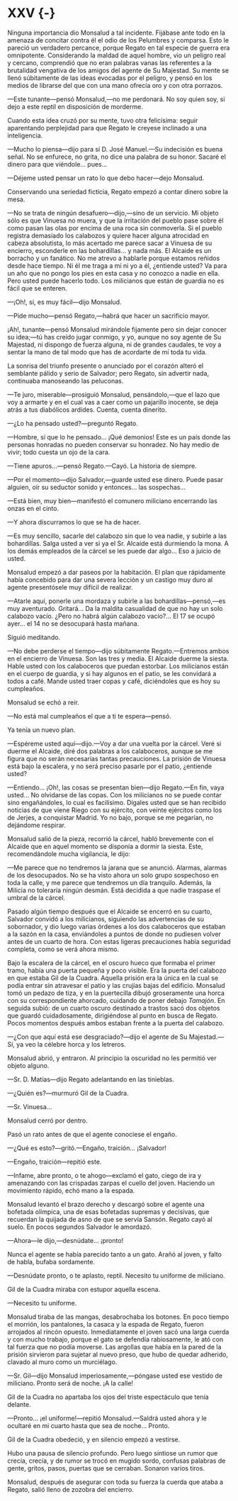 # XXV {-}

Ninguna importancia dio Monsalud a tal incidente. Fijábase ante todo en la
amenaza de concitar contra él el odio de los Pelumbres y comparsa. Esto le
pareció un verdadero percance, porque Regato en tal especie de guerra era
omnipotente. Considerando la maldad de aquel hombre, vio un peligro real
y cercano, comprendió que no eran palabras vanas las referentes a la brutalidad
vengativa de los amigos del agente de Su Majestad. Su mente se llenó
súbitamente de las ideas evocadas por el peligro, y pensó en los medios de
librarse del que con una mano ofrecía oro y con otra porrazos.

—Este tunante—pensó Monsalud,—no me perdonará. No soy quien soy, si dejo
a este reptil en disposición de morderme.

Cuando esta idea cruzó por su mente, tuvo otra felicísima: seguir aparentando
perplejidad para que Regato le creyese inclinado a una inteligencia.

—Mucho lo piensa—dijo para sí D. José Manuel.—Su indecisión es buena señal.
No se enfurece, no grita, no dice una palabra de su honor. Sacaré el dinero
para que viéndole... pues...

—Déjeme usted pensar un rato lo que debo hacer—dejo Monsalud.

Conservando una seriedad ficticia, Regato empezó a contar dinero sobre la mesa.

—No se trata de ningún desafuero—dijo,—sino de un servicio. Mi objeto sólo es
que Vinuesa no muera, y que la irritación del pueblo pase sobre él como pasan
las olas por encima de una roca sin conmoverla. Si el pueblo registra demasiado
los calabozos y quiere hacer alguna atrocidad  en cabeza absolutista, lo más
acertado me parece sacar a Vinuesa de su encierro, esconderle en las
bohardillas... y nada más. El Alcaide es un borracho y un fanático. No me
atrevo a hablarle porque estamos reñidos desde hace tiempo. Ni él me traga a mí
ni yo a él, ¿entiende usted? Va para un año que no pongo los pies en esta casa
y no conozco a nadie en ella. Pero usted puede hacerlo todo. Los milicianos que
están de guardia no es fácil que se enteren.

—¡Oh!, sí, es muy fácil—dijo Monsalud.

—Pide mucho—pensó Regato,—habrá que hacer un sacrificio mayor.

¡Ah!, tunante—pensó Monsalud mirándole fijamente pero sin dejar conocer su
idea;—tú has creído jugar conmigo, y yo, aunque no soy agente de Su Majestad,
ni dispongo de fuerza alguna, ni de grandes caudales, te voy a sentar la mano
de tal modo que has de acordarte de mí toda tu vida.

La sonrisa del triunfo presente o anunciado por el corazón alteró el semblante
pálido y serio de Salvador; pero Regato, sin advertir nada, continuaba
manoseando las peluconas. 

—Te juro, miserable—prosiguió Monsalud, pensándolo,—que el lazo que voy
a armarte y en el cual vas a caer como un pajarillo inocente, se deja atrás
a tus diabólicos ardides. Cuenta, cuenta dinerito.

—¿Lo ha pensado usted?—preguntó Regato.

—Hombre, sí que lo he pensado... ¡Qué demonios! Este es un país donde las
personas honradas no pueden conservar su honradez. No hay medio de vivir;
todo cuesta un ojo de la cara.

—Tiene apuros...—pensó Regato.—Cayó. La historia de siempre.

—Por el momento—dijo Salvador,—guarde usted ese dinero. Puede pasar alguien,
oír su seductor sonido y entonces... las sospechas...

—Está bien, muy bien—manifestó el comunero miliciano encerrando las
onzas en el cinto.

—Y ahora discurramos lo que se ha de hacer.

—Es muy sencillo, sacarle del calabozo sin que lo vea nadie, y subirle a las
bohardillas. Salga usted a ver si ya el Sr. Alcaide está durmiendo la mona. A
los demás empleados de la cárcel se les puede dar algo... Eso a juicio de
usted.

Monsalud empezó a dar paseos por la habitación. El plan que rápidamente
había concebido para dar una severa lección y un castigo muy duro al agente
presentósele muy difícil de realizar.

—Atarle aquí, ponerle una mordaza y subirle a las bohardillas—pensó,—es muy
aventurado. Gritará... Da la maldita casualidad de que no hay un solo calabozo
vacío. ¿Pero no habrá algún calabozo vacío?... El 17 se ocupó ayer... el 14 no
se desocupará hasta mañana.

Siguió meditando.

—No debe perderse el tiempo—dijo súbitamente Regato.—Entremos ambos en el
encierro de Vinuesa. Son las tres y media. El Alcaide duerme la siesta. Hable
usted con los calaboceros que puedan estorbar. Los milicianos están en el
cuerpo de guardia, y si hay algunos en el patio, se les convidará a todos
a café. Mande usted traer copas y café, diciéndoles que es hoy su cumpleaños.

Monsalud se echó a reír.

—No está mal cumpleaños el que a ti te espera—pensó.

Ya tenía un nuevo plan.

—Espéreme usted aquí—dijo.—Voy a dar una vuelta por la cárcel. Veré si
duerme el Alcaide, diré dos palabras a los calaboceros, aunque se me figura
que no serán necesarias tantas precauciones. La prisión de Vinuesa está bajo
la escalera, y no será preciso pasarle por el patio, ¿entiende usted? 

—Entiendo... ¡Oh!, las cosas se presentan bien—dijo Regato.—En fin, vaya
usted... No olvidarse de las copas. Con los milicianos no se puede contar sino
engañándoles, lo cual es facilísimo. Dígales usted que se han recibido noticias
de que viene Riego con su ejército, con veinte ejércitos como los de Jerjes,
a conquistar Madrid. Yo no bajo, porque se me pegarían, no dejándome respirar.

Monsalud salió de la pieza, recorrió la cárcel, habló brevemente con el Alcaide
que en aquel momento se disponía a dormir la siesta. Este, recomendándole mucha
vigilancia, le dijo:

—Me parece que no tendremos la jarana que se anunció. Alarmas, alarmas de los
desocupados. No se ha visto ahora un solo grupo sospechoso en toda la calle,
y me parece que tendremos un día tranquilo. Además, la Milicia no toleraría
ningún desmán. Está decidida a que nadie traspase el umbral de la cárcel.

Pasado algún tiempo después que el Alcaide se encerró en su cuarto, Salvador
convidó a los milicianos, siguiendo las advertencias de su sobornador, y dio
luego varias órdenes a los dos calaboceros que estaban a la sazón en la casa,
enviándoles a puntos de donde no pudiesen volver antes de un cuarto de hora.
Con estas ligeras precauciones había seguridad completa, como se verá ahora
mismo.

Bajo la escalera de la cárcel, en el oscuro hueco que formaba el primer tramo,
había una puerta pequeña y poco visible. Era la puerta del calabozo en que
estaba Gil de la Cuadra. Aquella prisión era la única en la cual se podía
entrar sin atravesar el patio y las crujías bajas del edificio. Monsalud tomó
un pedazo de tiza, y en la puertecilla dibujó groseramente una horca con su
correspondiente ahorcado, cuidando de poner debajo *Tamajón*. En seguida subió:
de un cuarto oscuro destinado a trastos sacó dos objetos que guardó
cuidadosamente, dirigiéndose al punto en busca de Regato. Pocos momentos
después ambos estaban frente a la puerta del calabozo.

—¿Con que aquí está ese desgraciado?—dijo el agente de Su Majestad.—Sí, ya
veo la célebre horca y los letreros.

Monsalud abrió, y entraron. Al principio la oscuridad no les permitió ver
objeto alguno.

—Sr. D. Matías—dijo Regato adelantando en las tinieblas.

—¿Quién es?—murmuró Gil de la Cuadra.

—Sr. Vinuesa...

Monsalud cerró por dentro.

Pasó un rato antes de que el agente conociese el engaño. 

—¿Qué es esto?—gritó.—Engaño, traición... ¡Salvador!

—Engaño, traición—repitió este.

—Infame, abre pronto, o te ahogo—exclamó el gato, ciego de ira y amenazando
con las crispadas zarpas el cuello del joven. Haciendo un movimiento rápido,
echó mano a la espada.

Monsalud levantó el brazo derecho y descargó sobre el agente una bofetada
olímpica, una de esas bofetadas supremas y decisivas, que recuerdan la quijada
de asno de que se servía Sansón. Regato cayó al suelo. En pocos segundos
Salvador le amordazó.

—Ahora—le dijo,—desnúdate... ¡pronto!

Nunca el agente se había parecido tanto a un gato. Arañó al joven, y falto de
habla, bufaba sordamente.

—Desnúdate pronto, o te aplasto, reptil. Necesito tu uniforme de miliciano.

Gil de la Cuadra miraba con estupor aquella escena.

—Necesito tu uniforme.

Monsalud tiraba de las mangas, desabrochaba los botones. En poco tiempo el
morrión, los pantalones, la casaca y la espada de Regato, fueron arrojados al
rincón opuesto. Inmediatamente el joven sacó una larga cuerda y con mucho
trabajo, porque el gato se defendía rabiosamente, le ató con tal fuerza que no
podía moverse. Las argollas que había en la pared de la prisión sirvieron para
sujetar al nuevo preso, que hubo de quedar adherido, clavado al muro como un
murciélago.

—Sr. Gil—dijo Monsalud imperiosamente,—póngase usted ese vestido de
miliciano. Pronto será de noche. ¡A la calle!

Gil de la Cuadra no apartaba los ojos del triste espectáculo que tenía delante.

—Pronto... ¡el uniforme!—repitió Monsalud.—Saldrá usted ahora y le ocultaré
en mi cuarto hasta que sea de noche... Pronto.

Gil de la Cuadra obedeció, y en silencio empezó a vestirse.

Hubo una pausa de silencio profundo. Pero luego sintiose un rumor que crecía,
crecía, y de rumor se trocó en mugido sordo, confusas palabras de gente,
gritos, pasos, puertas que se cerraban. Sonaron varios tiros.

Monsalud, después de asegurar con toda su fuerza la cuerda que ataba a Regato,
salió lleno de zozobra del encierro. 
